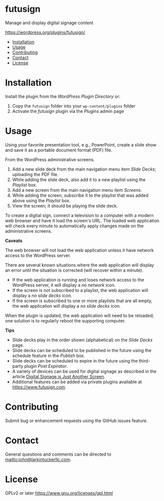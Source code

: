 futusign
====
Manage and display digital signage content

<https://wordpress.org/plugins/futusign/>

- [Installation](#installation)
- [Usage](#usage)
- [Contributing](#contributing)
- [Contact](#contact)
- [License](#license)

Installation
====

Install the plugin from the *WordPress Plugin Directory* or:

1. Copy the `futusign` folder into your `wp-content/plugins` folder
2. Activate the *futusign* plugin via the *Plugins* admin page

Usage
====
Using your favorite presentation tool, e.g., PowerPoint, create a slide
show and save it as a portable document format (PDF) file.

From the WordPress administrative screens.

1. Add a new slide deck from the main navigation menu item *Slide Decks*;
uploading the PDF file.
2. While adding the slide deck, also add it to a new playlist using
the *Playlist* box.
3. Add a new screen from the main navigation menu item *Screens*.
4. While adding the screen, subscribe it to the playlist that was
added above using the *Playlist* box.
5. View the screen; it should be playing the slide deck.

To create a digital sign, connect a television to a computer with a modern web
browser and have it load the screen's URL. The loaded web application will
check every minute to automatically apply changes made on the administrative
screens.

**Caveats**

The web browser will not load the web application unless it have network
access to the WordPress server.

There are several known situations where the web application will display an
error until the situation is corrected (will recover within a minute).

* If the web application is running and loses network access to the WordPress
server, it will display a *no network* icon.
* If the screen is not subscribed to a playlist, the web application will
display a *no slide decks* icon.
* If the screen is subscribed to one or more playlists that are all empty,
the web application will display a *no slide decks* icon.

When the plugin is updated, the web application will need to be reloaded;
one solution is to regularly reboot the supporting computer.

**Tips**

* Slide decks play in the order shown (alphabetical) on the *Slide Decks*
page.
* Slide decks can be scheduled to be published in the future using the
schedule feature in the *Publish* box.
* Slide decks can be scheduled to expire in the future using the third-party
plugin *Post Expirator*.
* A variety of devices can be used for digital signage
as described in the article [Digital Signage is Just Another Screen](https://medium.com/@johntucker_48673/digital-signage-is-just-another-screen-e138c2ec3ae9#.244a74dta).
* Additional features can be added via private plugins available at
<https://www.futusign.com>.

Contributing
====
Submit bug or enhancement requests using the GitHub issues feature.

Contact
====
General questions and comments can be directed to
<mailto:john@larkintuckerllc.com>.

License
====
GPLv2 or later <https://www.gnu.org/licenses/gpl.html>
